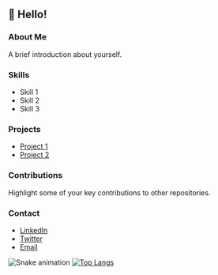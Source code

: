## 👋 Hello!

### About Me
A brief introduction about yourself.

### Skills
- Skill 1
- Skill 2
- Skill 3

### Projects
- [Project 1](link)
- [Project 2](link)

### Contributions
Highlight some of your key contributions to other repositories.

### Contact
- [LinkedIn](your-linkedin-url)
- [Twitter](your-twitter-url)
- [Email](mailto:your-email@example.com)

![Snake animation](https://github.com/eagrundy/eagrundy/blob/output/github-contribution-grid-snake.svg)
[![Top Langs](https://github-readme-stats.vercel.app/api/top-langs/?username=Bouly&layout=compact)](https://github.com/Bouly/Bouly)
